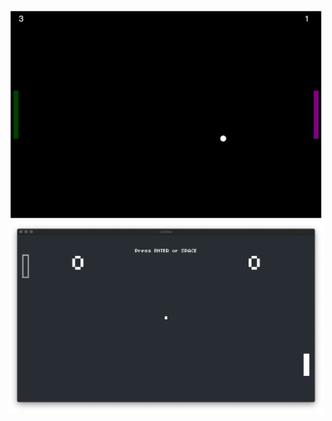![](https://github.com/nuoxoxo/pong/blob/master/assets/untitled_ox-sea-pong-on-p5js-index-html.png)
![](https://github.com/nuoxoxo/pong/blob/master/assets/untitled_love.png)

